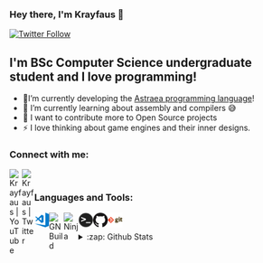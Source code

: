 ### Hey there, I'm Krayfaus 👋

[![Twitter Follow](https://img.shields.io/twitter/follow/krayfaus?color=1DA1F2&logo=twitter&style=for-the-badge)](https://twitter.com/intent/follow?original_referer=https%3A%2F%2Fgithub.com%2Fkrayfaus&screen_name=Krayfaus)

## I'm BSc Computer Science undergraduate student and I love programming!

- 📝I’m currently developing the [Astraea programming language][astraea]!
- 🌱 I’m currently learning about assembly and compilers 😅
- 🥅 I want to contribute more to Open Source projects
- ⚡ I love thinking about game engines and their inner designs.

### Connect with me:

[<img align="left" alt="Krayfaus | YouTube" width="22px" src="https://cdn.jsdelivr.net/npm/simple-icons@v3/icons/youtube.svg" />][youtube]
[<img align="left" alt="Krayfaus | Twitter" width="22px" src="https://cdn.jsdelivr.net/npm/simple-icons@v3/icons/twitter.svg" />][twitter]

<br />

### Languages and Tools:

[<img align="left" alt="Visual Studio Code" width="26px" src="https://raw.githubusercontent.com/github/explore/80688e429a7d4ef2fca1e82350fe8e3517d3494d/topics/visual-studio-code/visual-studio-code.png" />][tools_vscode]
[<img align="left" alt="GN Build" width="26px" src="https://raw.githubusercontent.com/file-icons/icons/master/svg/GN.svg?sanitize=true" />][tools_gn]
[<img align="left" alt="Ninja" width="26px" src="https://raw.githubusercontent.com/file-icons/icons/master/svg/Shuriken.svg?sanitize=true" />][tools_ninja]
[<img align="left" alt="Terminal" width="26px" src="https://raw.githubusercontent.com/github/explore/80688e429a7d4ef2fca1e82350fe8e3517d3494d/topics/terminal/terminal.png" />][tools_terminal]
[<img align="left" alt="GitHub" width="26px" src="https://raw.githubusercontent.com/github/explore/78df643247d429f6cc873026c0622819ad797942/topics/github/github.png" />][tools_github]
[<img align="left" alt="Git" width="26px" src="https://raw.githubusercontent.com/github/explore/80688e429a7d4ef2fca1e82350fe8e3517d3494d/topics/git/git.png" />][tools_git]

<br />
<br />

<details>
  <summary>:zap: Github Stats</summary>
  <img align="left" alt="Krayfaus' Github Stats" src="https://github-readme-stats.vercel.app/api?username=krayfaus&show_icons=true&hide_border=true" />
</details>

[//]: <> (Personal)
[astraea]: https://github.com/aethelwerka/astraea
[twitter]: https://twitter.com/krayfaus
[youtube]: https://www.youtube.com/channel/UCtKAMq9TKINhUKx87wsGO6A

[//]: <> (Tools)
[tools_vscode]: https://github.com/topics/visual-studio-code
[tools_gn]: https://github.com/topics/gn
[tools_ninja]: https://github.com/topics/ninja
[tools_terminal]: https://github.com/topics/terminal
[tools_git]: https://github.com/topics/git
[tools_github]: https://github.com/topics/github